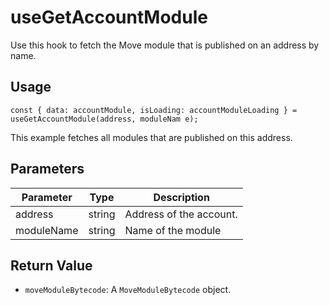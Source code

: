 # useGetAccountModule

Use this hook to fetch the Move module that is published on an address by name.

## Usage
``` tsx
const { data: accountModule, isLoading: accountModuleLoading } = useGetAccountModule(address, moduleNam e);
```

This example fetches all modules that are published on this address.

## Parameters
| Parameter  | Type   | Description             |
| ---------- | ------ | ----------------------- |
| address    | string | Address of the account. |
| moduleName | string | Name of the module      |

## Return Value
* `moveModuleBytecode`: A `MoveModuleBytecode` object.

